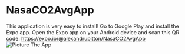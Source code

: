 # NasaCO2AvgApp
 This application is very easy to install! Go to Google Play and install the Expo app. Open the Expo app on your Android device and scan this QR code: https://expo.io/@alexandrupitton/NasaCO2AvgApp  
 ![Picture The App](https://github.com/AlexRPADev/NasaCO2AvgApp/tree/main/assets/NasaCO2AvgApp.jpg?raw=true)
